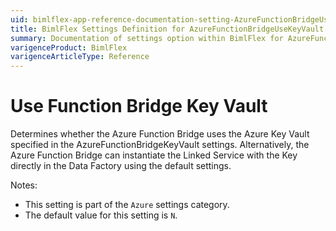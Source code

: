 ```yaml
---
uid: bimlflex-app-reference-documentation-setting-AzureFunctionBridgeUseKeyVault
title: BimlFlex Settings Definition for AzureFunctionBridgeUseKeyVault
summary: Documentation of settings option within BimlFlex for AzureFunctionBridgeUseKeyVault
varigenceProduct: BimlFlex
varigenceArticleType: Reference
---
```


# Use Function Bridge Key Vault

Determines whether the Azure Function Bridge uses the Azure Key Vault specified in the AzureFunctionBridgeKeyVault settings. Alternatively, the Azure Function Bridge can instantiate the Linked Service with the Key directly in the Data Factory using the default settings.

Notes:

* This setting is part of the `Azure` settings category.
* The default value for this setting is `N`.
